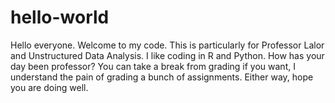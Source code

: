 # hello-world

Hello everyone.
Welcome to my code. This is particularly for Professor Lalor and Unstructured Data Analysis. I like coding in R and Python.
How has your day been professor?
You can take a break from grading if you want, I understand the pain of grading a bunch of assignments.
Either way, hope you are doing well.

